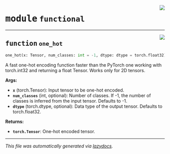 <!-- markdownlint-disable -->

<a href="https://github.com/spqb/adabmDCApy/tree/main/adabmDCA/functional.py#L0"><img align="right" style="float:right;" src="https://img.shields.io/badge/-source-cccccc?style=flat-square"></a>

# <kbd>module</kbd> `functional`





---

<a href="https://github.com/spqb/adabmDCApy/tree/main/adabmDCA/functional.py#L25"><img align="right" style="float:right;" src="https://img.shields.io/badge/-source-cccccc?style=flat-square"></a>

## <kbd>function</kbd> `one_hot`

```python
one_hot(x: Tensor, num_classes: int = -1, dtype: dtype = torch.float32)
```

A fast one-hot encoding function faster than the PyTorch one working with torch.int32 and returning a float Tensor. Works only for 2D tensors. 



**Args:**
 
 - <b>`x`</b> (torch.Tensor):  Input tensor to be one-hot encoded. 
 - <b>`num_classes`</b> (int, optional):  Number of classes. If -1, the number of classes is inferred from the input tensor. Defaults to -1. 
 - <b>`dtype`</b> (torch.dtype, optional):  Data type of the output tensor. Defaults to torch.float32. 



**Returns:**
 
 - <b>`torch.Tensor`</b>:  One-hot encoded tensor. 




---

_This file was automatically generated via [lazydocs](https://github.com/ml-tooling/lazydocs)._
